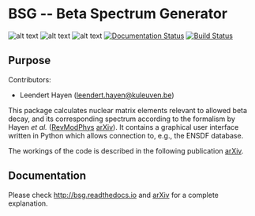 BSG -- Beta Spectrum Generator
==============================
![alt text](https://img.shields.io/badge/License-MIT-blue.svg 'License')
![alt text](https://img.shields.io/badge/Python-2.7-blue.svg 'Python version')
![alt text](https://img.shields.io/badge/Linux-Supported-brightgreen.svg 'Supported OS')
[![Documentation Status](https://readthedocs.org/projects/bsg/badge/?version=latest)](http://bsg.readthedocs.io/en/latest/?badge=latest)
[![Build Status](https://travis-ci.org/leenderthayen/BSG.svg?branch=master)](https://travis-ci.org/leenderthayen/BSG)

Purpose
-------
Contributors:
* Leendert Hayen (leendert.hayen@kuleuven.be)

This package calculates nuclear matrix elements relevant to allowed beta decay, and its corresponding spectrum according to the formalism by Hayen *et al.* ([RevModPhys](https://journals.aps.org/rmp/abstract/10.1103/RevModPhys.90.015008) [arXiv](https://arXiv.org/abs/1709.07530)). It contains a graphical user interface written in Python which allows connection to, e.g., the ENSDF database.

The workings of the code is described in the following publication [arXiv](https://arxiv.org/abs/1803.00525).


Documentation
--------------
Please check http://bsg.readthedocs.io and [arXiv](https://arxiv.org/abs/1803.00525) for a complete explanation.
